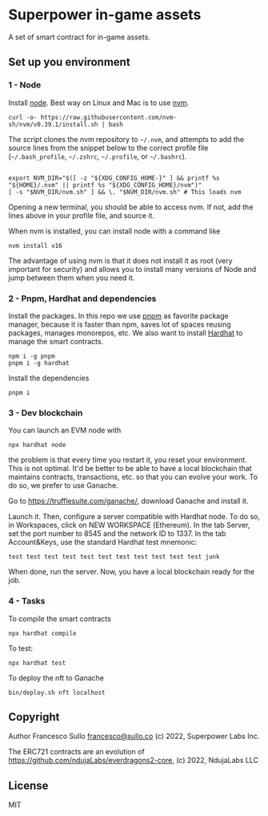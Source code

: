 # Superpower in-game assets

A set of smart contract for in-game assets.

## Set up you environment

### 1 - Node
Install [node](https://nodejs.org/). Best way on Linux and Mac is to use [nvm](https://github.com/nvm-sh/nvm).
``` 
curl -o- https://raw.githubusercontent.com/nvm-sh/nvm/v0.39.1/install.sh | bash
```
The script clones the nvm repository to `~/.nvm`, and attempts to add the source lines from the snippet below to the correct profile file (`~/.bash_profile`, `~/.zshrc`, `~/.profile`, or `~/.bashrc`).

```

export NVM_DIR="$([ -z "${XDG_CONFIG_HOME-}" ] && printf %s "${HOME}/.nvm" || printf %s "${XDG_CONFIG_HOME}/nvm")"
[ -s "$NVM_DIR/nvm.sh" ] && \. "$NVM_DIR/nvm.sh" # This loads nvm
```

Opening a new terminal, you should be able to access nvm. If not, add the lines above in your profile file, and source it.

When nvm is installed, you can install node with a command like
``` 
nvm install v16
```
The advantage of using nvm is that it does not install it as root (very important for security) and allows you to install many versions of Node and jump between them when you need it.

### 2 - Pnpm, Hardhat and dependencies 
Install the packages. In this repo we use [pnpm](https://pnpm.io/) as favorite package manager, because it is faster than npm, saves lot of spaces reusing packages, manages monorepos, etc. We also want to install [Hardhat](https://hardhat.org/) to manage the smart contracts. 
``` 
npm i -g pnpm
pnpm i -g hardhat
```

Install the dependencies
``` 
pnpm i
```
### 3 - Dev blockchain
You can launch an EVM node with 
``` 
npx hardhat node
```
the problem is that every time you restart it, you reset your environment. This is not optimal. It'd be better to be able to have a local blockchain that maintains contracts, transactions, etc. so that you can evolve your work.
To do so, we prefer to use Ganache.

Go to https://trufflesuite.com/ganache/, download Ganache and install it.

Launch it. Then, configure a server compatible with Hardhat node. To do so, in Workspaces, click on NEW WORKSPACE (Ethereum). In the tab Server, set the port number to 8545 and the network ID to 1337. In the tab Account&Keys, use the standard Hardhat test mnemonic:
```
test test test test test test test test test test test junk
```
When done, run the server. Now, you have a local blockchain ready for the job.

### 4 - Tasks
To compile the smart contracts
```
npx hardhat compile
```
To test:
``` 
npx hardhat test
```
To deploy the nft to Ganache
``` 
bin/deploy.sh nft localhost
```

## Copyright

Author Francesco Sullo <francesco@sullo.co>
(c) 2022, Superpower Labs Inc.

The ERC721 contracts are an evolution of https://github.com/ndujaLabs/everdragons2-core, (c) 2022, NdujaLabs LLC

## License

MIT
